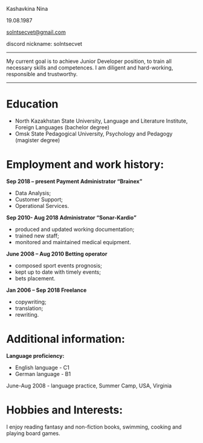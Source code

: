 Kashavkina Nina


19.08.1987


solntsecvet@gmail.com


discord nickname: solntsecvet

*****
My current goal is to achieve Junior Developer position, to train all necessary skills and competences. I am diligent and hard-working, responsible and trustworthy.
*****
# Education
* North Kazakhstan State University, Language and Literature Institute, Foreign Languages (bachelor degree)
* Omsk State Pedagogical University, Psychology and Pedagogy (magister degree)
# Employment and work history:
**Sep 2018 – present  Payment Administrator  “Brainex”** 
* Data Analysis;
* Customer Support;
* Operational Services.


**Sep 2010- Aug 2018 Administrator “Sonar-Kardio”**
* produced and updated working documentation;
* trained new staff;
* monitored and maintained medical equipment.
  

**June 2008 – Aug 2010  Betting operator**
* composed sport events prognosis;
* kept up to date with timely events;
* bets placement.

**Jan 2006 – Sep 2018 Freelance**
* copywriting;
* translation;
* rewriting.

# Additional information:
**Language proficiency:**
* English language  - C1
* German language - B1

June-Aug 2008 - language practice, Summer Camp, USA, Virginia

# Hobbies and Interests:
I enjoy reading fantasy and non-fiction books, swimming, cooking and playing board games. 





